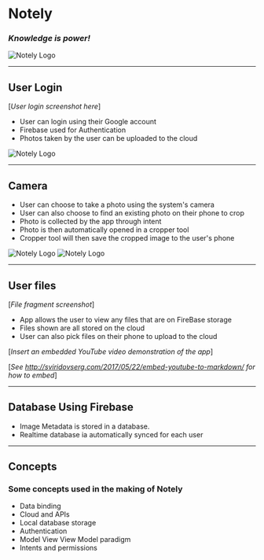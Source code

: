 # Notely
 ### ***Knowledge is power!***

![Notely Logo](./app/src/main/res/drawable/notely_logo.png?raw=true "Logo")

---

## User Login

[*User login screenshot here*]

 - User can login using their Google account
 - Firebase used for Authentication
 - Photos taken by the user can be uploaded to the cloud

![Notely Logo](./Presentation/sign_in.png?raw=true "Cropper")

---

## Camera

- User can choose to take a photo using the system's camera
- User can also choose to find an existing photo on their phone to crop
- Photo is collected by the app through intent
- Photo is then automatically opened in a cropper tool
- Cropper tool will then save the cropped image to the user's phone

![Notely Logo](./Presentation/cropper.png?raw=true "Before")
![Notely Logo](./Presentation/cropped.png?raw=true "After")

---

## User files

[*File fragment screenshot*]

- App allows the user to view any files that are on FireBase storage
- Files shown are all stored on the cloud
- User can also pick files on their phone to upload to the cloud


[*Insert an embedded YouTube video demonstration of the app*]

[*See http://sviridovserg.com/2017/05/22/embed-youtube-to-markdown/ for how to embed*]

---
## Database Using Firebase

- Image Metadata is stored in a database. 
- Realtime database ia automatically synced for each user

---

## Concepts

### Some concepts used in the making of Notely

- Data binding
- Cloud and APIs
- Local database storage
- Authentication
- Model View View Model paradigm
- Intents and permissions
